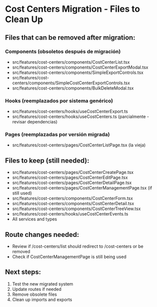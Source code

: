 # Cost Centers Migration - Files to Clean Up

## Files that can be removed after migration:

### Components (obsoletos después de migración)
- src/features/cost-centers/components/CostCenterList.tsx
- src/features/cost-centers/components/CostCenterExportModal.tsx  
- src/features/cost-centers/components/SimpleExportControls.tsx
- src/features/cost-centers/components/SimpleCostCenterExportControls.tsx
- src/features/cost-centers/components/BulkDeleteModal.tsx

### Hooks (reemplazados por sistema genérico)
- src/features/cost-centers/hooks/useCostCenterExport.ts
- src/features/cost-centers/hooks/useCostCenters.ts (parcialmente - revisar dependencias)

### Pages (reemplazadas por versión migrada)
- src/features/cost-centers/pages/CostCenterListPage.tsx (la vieja)

## Files to keep (still needed):
- src/features/cost-centers/pages/CostCenterCreatePage.tsx
- src/features/cost-centers/pages/CostCenterEditPage.tsx  
- src/features/cost-centers/pages/CostCenterDetailPage.tsx
- src/features/cost-centers/pages/CostCenterManagementPage.tsx (if still used)
- src/features/cost-centers/components/CostCenterForm.tsx
- src/features/cost-centers/components/CostCenterDetail.tsx
- src/features/cost-centers/components/CostCenterTreeView.tsx
- src/features/cost-centers/hooks/useCostCenterEvents.ts
- All services and types

## Route changes needed:
- Review if /cost-centers/list should redirect to /cost-centers or be removed
- Check if CostCenterManagementPage is still being used

## Next steps:
1. Test the new migrated system
2. Update routes if needed  
3. Remove obsolete files
4. Clean up imports and exports
